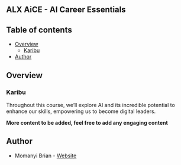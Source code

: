 ## ALX AiCE - AI Career Essentials

## Table of contents

- [Overview](#overview)
  - [Karibu](#karibu)
- [Author](#author)

## Overview

### Karibu
Throughout this course, we’ll explore AI and its incredible potential to enhance our skills, empowering us to become digital leaders.


**More content to be added, feel free to add any engaging content**

## Author

- Momanyi Brian - [Website](https://portfolio-momanyi-brian.vercel.app)
